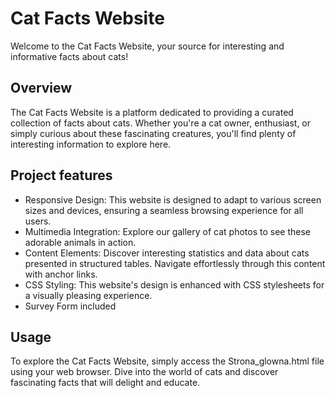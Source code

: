 # Cat Facts Website

Welcome to the Cat Facts Website, your source for interesting and informative facts about cats!

## Overview
The Cat Facts Website is a platform dedicated to providing a curated collection of facts about cats.
Whether you're a cat owner, enthusiast, or simply curious about these fascinating creatures, you'll find plenty of interesting information to explore here.

## Project features
- Responsive Design: This website is designed to adapt to various screen sizes and devices, ensuring a seamless browsing experience for all users.
- Multimedia Integration: Explore our gallery of cat photos to see these adorable animals in action.
- Content Elements: Discover interesting statistics and data about cats presented in structured tables. Navigate effortlessly through this content with anchor links.
- CSS Styling: This website's design is enhanced with CSS stylesheets for a visually pleasing experience.
- Survey Form included

## Usage

To explore the Cat Facts Website, simply access the Strona_glowna.html file using your web browser. Dive into the world of cats and discover fascinating facts that will delight and educate.
